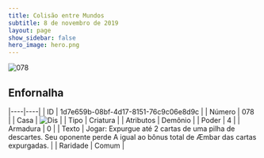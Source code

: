 ```yaml
---
title: Colisão entre Mundos
subtitle: 8 de novembro de 2019
layout: page
show_sidebar: false
hero_image: hero.png
---
```


![078](https://cdn.keyforgegame.com/media/card_front/pt/452_078_XC6526G5PXQ6_pt.png)

## Enfornalha

|----|----|
| ID | 1d7e659b-08bf-4d17-8151-76c9c06e8d9c |
| Número | 078 |
| Casa | ![Dis](https://archonarcana.com/images/thumb/e/e8/Dis.png/22px-Dis.png "Dis") |
| Tipo | Criatura |
| Atributos | Demônio |
| Poder | 4 |
| Armadura | 0 |
| Texto | Jogar:  Expurgue até 2 cartas de uma pilha de descartes. Seu oponente perde A igual ao bônus total de Æmbar das cartas expurgadas. |
| Raridade | Comum |
